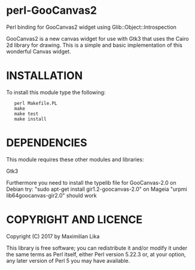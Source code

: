 # perl-GooCanvas2
Perl binding for GooCanvas2 widget using Glib::Object::Introspection

GooCanvas2 is a new canvas widget for use with Gtk3 that uses the Cairo 2d library for drawing. This is a simple and basic implementation of this wonderful Canvas widget.

# INSTALLATION

To install this module type the following:

```
   perl Makefile.PL
   make
   make test
   make install
```

# DEPENDENCIES

This module requires these other modules and libraries:

  Gtk3
  
  Furthermore you need to install the typelib file for GooCanvas-2.0
  on Debian try: "sudo apt-get install gir1.2-goocanvas-2.0"
  on Mageia "urpmi lib64goocanvas-gir2.0" should work

# COPYRIGHT AND LICENCE

Copyright (C) 2017 by Maximilian Lika

This library is free software; you can redistribute it and/or modify
it under the same terms as Perl itself, either Perl version 5.22.3 or,
at your option, any later version of Perl 5 you may have available.
